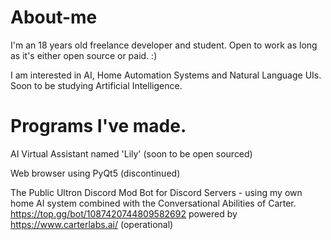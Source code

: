# About-me

I'm an 18 years old freelance developer and student. Open to work as long as it's either open source or paid. :)

I am interested in AI, Home Automation Systems and Natural Language UIs. Soon to be studying Artificial Intelligence.

# Programs I've made.

AI Virtual Assistant named 'Lily' (soon to be open sourced)

Web browser using PyQt5 (discontinued)

The Public Ultron Discord Mod Bot for Discord Servers - using my own home AI system combined with the Conversational Abilities of Carter. https://top.gg/bot/1087420744809582692 powered by https://www.carterlabs.ai/ (operational) 
